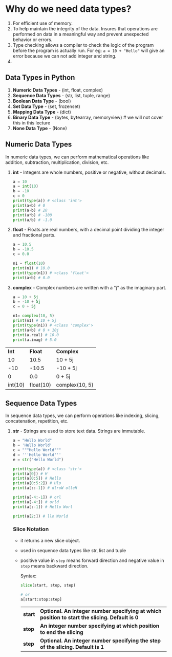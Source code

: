 
# Why do we need data types?
1. For efficient use of memory.
2. To help maintain the integrity of the data. Insures that operations are performed on data in a meaningful way and prevent unexpected behavior or errors.
3. Type checking allows a compiler to check the logic of the program before the program is actually run. For eg: `a = 10 + "Hello"` will give an error because we can not add integer and string.
4. 

## Data Types in Python
1. **Numeric Data Types** -  (int, float, complex)
2. **Sequence Data Types** - (str, list, tuple, range)
3. **Boolean Data Type** - (bool)
4. **Set Data Type** - (set, frozenset)
5. **Mapping Data Type** - (dict)
6. **Binary Data Type** - (bytes, bytearray, memoryview) # we will not cover this in this lecture
7. **None Data Type** - (None)


## Numeric Data Types
In numeric data types, we can perform mathematical operations like addition, subtraction, multiplication, division, etc.
1. **int** - Integers are whole numbers, positive or negative, without decimals.

    ```python
    a = 10 
    a = int(10)
    b = -10
    c = 0
    print(type(a)) # <class 'int'>
    print(a+b) # 0
    print(a-b) # 20
    print(a*b) # -100
    print(a/b) # -1.0

    ```
2. **float** - Floats are real numbers, with a decimal point dividing the integer and fractional parts.

    ```python
    a = 10.5
    b = -10.5
    c = 0.0

    n1 = float(10)
    print(n1) # 10.0
    print(type(n1)) # <class 'float'>
    print(a+b) # 0.0
    ```

3. **complex** - Complex numbers are written with a "j" as the imaginary part.

    ```python
    a = 10 + 5j
    b = -10 + 5j
    c = 0 + 5j

    n1= complex(10, 5)
    print(n1) # 10 + 5j
    print(type(n1)) # <class 'complex'>
    print(a+b) # 0 + 10j
    print(a.real) # 10.0
    print(a.imag) # 5.0

    ```

<!-- table -->
<table width="100%">
    <tr>
        <td><b>Int</b></td>
        <td><b>Float</b></td>
        <td><b>Complex</b></td>
    </tr>
    <tr>
        <td>10</td>
        <td>10.5</td>
        <td>10 + 5j</td>
    </tr>
    <tr>
        <td>-10</td>
        <td>-10.5</td>
        <td>-10 + 5j</td>
    </tr>
    <tr>
        <td>0</td>
        <td>0.0</td>
        <td>0 + 5j</td>
    </tr>
    <tr>
        <td>int(10)</td>
        <td>float(10)</td>
        <td>complex(10, 5)</td>
    </tr>

</table>


## Sequence Data Types
In sequence data types, we can perform operations like indexing, slicing, concatenation, repetition, etc.
1. **str** - Strings are used to store text data. Strings are immutable.

    ```python
    a = "Hello World"
    b = 'Hello World'
    c = """Hello World"""
    d = '''Hello World'''
    e = str("Hello World")
    
    print(type(a)) # <class 'str'>
    print(a[0]) # H
    print(a[0:5]) # Hello
    print(a[0:5:2]) # Hlo
    print(a[::-1]) # dlroW olleH

    print(a[-4:-1]) # orl
    print(a[-4:]) # orld
    print(a[:-1]) # Hello Worl

    print(a[2:]) # llo World
    ```

    ### Slice Notation
    - it returns a new slice object.
    - used in sequence data types like str, list and tuple
    - positive value in `step` means forward direction and negative value in `step` means backward direction.
    
        Syntax:
        ```python
        slice(start, stop, step)

        # or
        a[start:stop:step]
        ```

        <table>
        <tr>
        <td><b>start</b></td>
        <td><b>Optional. An integer number specifying at which position to start the slicing. Default is 0</b></td>
        </tr>
        <tr>
        <td><b>stop</b></td>
        <td><b>An integer number specifying at which position to end the slicing</b></td>
        </tr>
        <tr>
        <td><b>step</b></td>
        <td><b>Optional. An integer number specifying the step of the slicing. Default is 1</b></td>
        </tr>
        </table>

